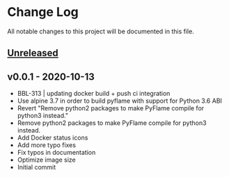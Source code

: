 # Change Log

All notable changes to this project will be documented in this file.

<a name="unreleased"></a>
## [Unreleased]



<a name="v0.0.1"></a>
## v0.0.1 - 2020-10-13

- BBL-313 | updating docker build + push ci integration
- Use alpine 3.7 in order to build pyflame with support for Python 3.6 ABI
- Revert "Remove python2 packages to make PyFlame compile for python3 instead."
- Remove python2 packages to make PyFlame compile for python3 instead.
- Add Docker status icons
- Add more typo fixes
- Fix typos in documentation
- Optimize image size
- Initial commit


[Unreleased]: https://github.com/binbashar/pyflame-docker-sidecar/compare/v0.0.1...HEAD
